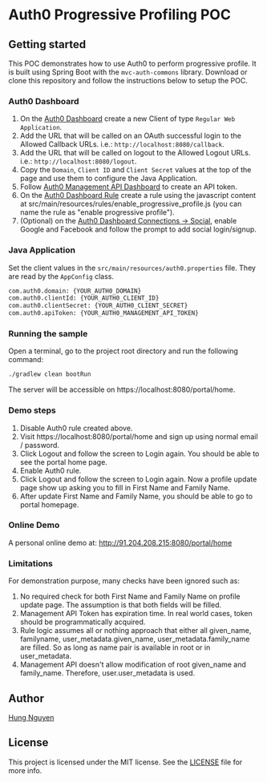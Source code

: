 
# Auth0 Progressive Profiling POC

## Getting started

This POC demonstrates how to use Auth0 to perform progressive profile. It is built using Spring Boot with the `mvc-auth-commons` library. Download or clone this repository and follow the instructions below to setup the POC.

### Auth0 Dashboard
1. On the [Auth0 Dashboard](https://manage.auth0.com/#/clients) create a new Client of type `Regular Web Application`.
1. Add the URL that will be called on an OAuth successful login to the Allowed Callback URLs. i.e.: `http://localhost:8080/callback`.
1. Add the URL that will be called on logout to the Allowed Logout URLs. i.e.: `http://localhost:8080/logout`.
1. Copy the `Domain`, `Client ID` and `Client Secret` values at the top of the page and use them to configure the Java Application.
1. Follow [Auth0 Management API Dashboard](https://auth0.com/docs/api/management/v2/tokens#get-a-token-manually) to create an API token.
1. On the [Auth0 Dashboard Rule](https://manage.auth0.com/#/rules) create a rule using the javascript content at src/main/resources/rules/enable_progressive_profile.js (you can name the rule as "enable progressive profile").
1. (Optional) on the [Auth0 Dashboard Connections -> Social](https://manage.auth0.com/#/connections/social), enable Google and Facebook and follow the prompt to add social login/signup.

### Java Application
Set the client values in the `src/main/resources/auth0.properties` file. They are read by the `AppConfig` class.

```xml
com.auth0.domain: {YOUR_AUTH0_DOMAIN}
com.auth0.clientId: {YOUR_AUTH0_CLIENT_ID}
com.auth0.clientSecret: {YOUR_AUTH0_CLIENT_SECRET}
com.auth0.apiToken: {YOUR_AUTH0_MANAGEMENT_API_TOKEN}
```

### Running the sample

Open a terminal, go to the project root directory and run the following command:

```bash
./gradlew clean bootRun
```

The server will be accessible on https://localhost:8080/portal/home.

### Demo steps
1. Disable Auth0 rule created above.
1. Visit https://localhost:8080/portal/home and sign up using normal email / password.
1. Click Logout and follow the screen to Login again. You should be able to see the portal home page.
1. Enable Auth0 rule.
1. Click Logout and follow the screen to Login again. Now a profile update page show up asking you to fill in First Name and Family Name.
1. After update First Name and Family Name, you should be able to go to portal homepage.

### Online Demo

A personal online demo at: http://91.204.208.215:8080/portal/home

### Limitations

For demonstration purpose, many checks have been ignored such as:
1. No required check for both First Name and Family Name on profile update page. The assumption is that both fields will be filled.
1. Management API Token has expiration time. In real world cases, token should be programmatically acquired.
1. Rule logic assumes all or nothing approach that either all given_name, familyname, user_metadata.given_name, user_metadata.family_name are filled. So as long as name pair is available in root or in user_metadata.
1. Management API doesn't allow modification of root given_name and family_name. Therefore, user.user_metadata is used.

## Author

[Hung Nguyen](https://www.linkedin.com/in/tronghungnguyen/)

## License

This project is licensed under the MIT license. See the [LICENSE](LICENSE.txt) file for more info.
